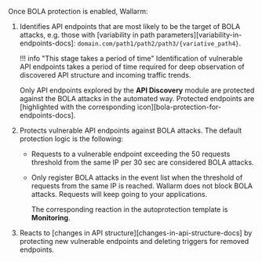 Once BOLA protection is enabled, Wallarm:

1. Identifies API endpoints that are most likely to be the target of BOLA attacks, e.g. those with [variability in path parameters][variability-in-endpoints-docs]: `domain.com/path1/path2/path3/{variative_path4}`.

    !!! info "This stage takes a period of time"
        Identification of vulnerable API endpoints takes a period of time required for deep observation of discovered API structure and incoming traffic trends.
    
    Only API endpoints explored by the **API Discovery** module are protected against the BOLA attacks in the automated way. Protected endpoints are [highlighted with the corresponding icon][bola-protection-for-endpoints-docs].
1. Protects vulnerable API endpoints against BOLA attacks. The default protection logic is the following:

    * Requests to a vulnerable endpoint exceeding the 50 requests threshold from the same IP per 30 sec are considered BOLA attacks.
    * Only register BOLA attacks in the event list when the threshold of requests from the same IP is reached. Wallarm does not block BOLA attacks. Requests will keep going to your applications.

        The corresponding reaction in the autoprotection template is **Monitoring**.
1. Reacts to [changes in API structure][changes-in-api-structure-docs] by protecting new vulnerable endpoints and deleting triggers for removed endpoints.
